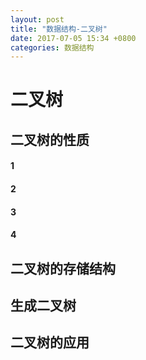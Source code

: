 ```yaml
---
layout: post
title: "数据结构-二叉树"
date: 2017-07-05 15:34 +0800
categories: 数据结构
---
```

# 二叉树



## 二叉树的性质

#### 1
#### 2
#### 3
#### 4

## 二叉树的存储结构


## 生成二叉树

## 二叉树的应用


